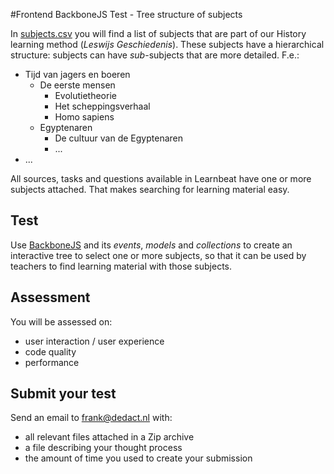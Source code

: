 #Frontend BackboneJS Test - Tree structure of subjects

In [subjects.csv](subjects.csv) you will find a list of subjects that are part of our History learning method (_Leswijs Geschiedenis_). These subjects have a hierarchical structure: subjects can have _sub_-subjects that are more detailed. F.e.:

- Tijd van jagers en boeren
  - De eerste mensen
    - Evolutietheorie
    - Het scheppingsverhaal
    - Homo sapiens
  - Egyptenaren
    - De cultuur van de Egyptenaren
    - ...
- ...

All sources, tasks and questions available in Learnbeat have one or more subjects attached. That makes searching for learning material easy. 

## Test

Use [BackboneJS](http://backbonejs.org/) and its _events_, _models_ and _collections_ to create an interactive tree to select one or more subjects, so that it can be used by teachers to find learning material with those subjects.

## Assessment

You will be assessed on:

* user interaction / user experience
* code quality 
* performance

## Submit your test

Send an email to frank@dedact.nl with:
- all relevant files attached in a Zip archive
- a file describing your thought process
- the amount of time you used to create your submission


